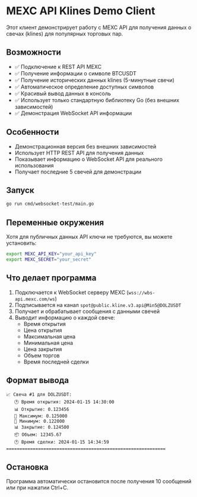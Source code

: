 # MEXC API Klines Demo Client

Этот клиент демонстрирует работу с MEXC API для получения данных о свечах (klines) для популярных торговых пар.

## Возможности

- ✅ Подключение к REST API MEXC
- ✅ Получение информации о символе BTCUSDT
- ✅ Получение исторических данных klines (5-минутные свечи)
- ✅ Автоматическое определение доступных символов
- ✅ Красивый вывод данных в консоль
- ✅ Использует только стандартную библиотеку Go (без внешних зависимостей)
- ✅ Демонстрация WebSocket API информации

## Особенности

- Демонстрационная версия без внешних зависимостей
- Использует HTTP REST API для получения данных
- Показывает информацию о WebSocket API для реального использования
- Получает последние 5 свечей для демонстрации

## Запуск

```bash
go run cmd/websocket-test/main.go
```

## Переменные окружения

Хотя для публичных данных API ключи не требуются, вы можете установить:

```bash
export MEXC_API_KEY="your_api_key"
export MEXC_SECRET="your_secret"
```

## Что делает программа

1. Подключается к WebSocket серверу MEXC (`wss://wbs-api.mexc.com/ws`)
2. Подписывается на канал `spot@public.kline.v3.api@Min5@DOLZUSDT`
3. Получает и обрабатывает сообщения с данными свечей
4. Выводит информацию о каждой свече:
   - Время открытия
   - Цена открытия
   - Максимальная цена
   - Минимальная цена
   - Цена закрытия
   - Объем торгов
   - Время последней сделки

## Формат вывода

```
📈 Свеча #1 для DOLZUSDT:
   🕐 Время открытия: 2024-01-15 14:30:00
   📊 Открытие: 0.123456
   🔺 Максимум: 0.125000
   🔻 Минимум: 0.122000
   📊 Закрытие: 0.124500
   📦 Объем: 12345.67
   🕐 Время сделки: 2024-01-15 14:34:59
============================================================
```

## Остановка

Программа автоматически остановится после получения 10 сообщений или при нажатии Ctrl+C.
